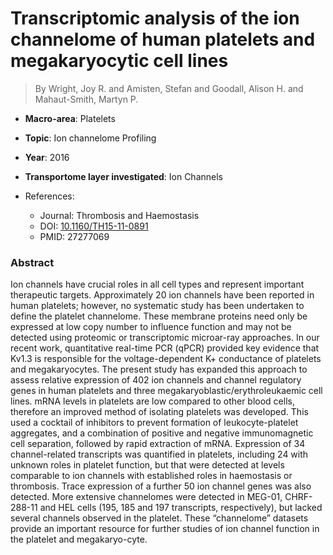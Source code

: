 # Transcriptomic analysis of the ion channelome of human platelets and megakaryocytic cell lines

> By Wright, Joy R. and Amisten, Stefan and Goodall, Alison H. and Mahaut-Smith, Martyn P.

- **Macro-area**: Platelets
- **Topic**: Ion channelome Profiling
- **Year**: 2016
- **Transportome layer investigated**: Ion Channels

- References:
  - Journal: Thrombosis and Haemostasis
  - DOI: [10.1160/TH15-11-0891](https://doi.org/10.1160/TH15-11-0891)
  - PMID: 27277069

### Abstract

Ion channels have crucial roles in all cell types and represent important therapeutic targets. Approximately 20 ion channels have been reported in human platelets; however, no systematic study has been undertaken to define the platelet channelome. These membrane proteins need only be expressed at low copy number to influence function and may not be detected using proteomic or transcriptomic microar-ray approaches. In our recent work, quantitative real-time PCR (qPCR) provided key evidence that Kv1.3 is responsible for the voltage-dependent K+ conductance of platelets and megakaryocytes. The present study has expanded this approach to assess relative expression of 402 ion channels and channel regulatory genes in human platelets and three megakaryoblastic/erythroleukaemic cell lines. mRNA levels in platelets are low compared to other blood cells, therefore an improved method of isolating platelets was developed. This used a cocktail of inhibitors to prevent formation of leukocyte-platelet aggregates, and a combination of positive and negative immunomagnetic cell separation, followed by rapid extraction of mRNA. Expression of 34 channel-related transcripts was quantified in platelets, including 24 with unknown roles in platelet function, but that were detected at levels comparable to ion channels with established roles in haemostasis or thrombosis. Trace expression of a further 50 ion channel genes was also detected. More extensive channelomes were detected in MEG-01, CHRF-288-11 and HEL cells (195, 185 and 197 transcripts, respectively), but lacked several channels observed in the platelet. These “channelome” datasets provide an important resource for further studies of ion channel function in the platelet and megakaryo-cyte.
